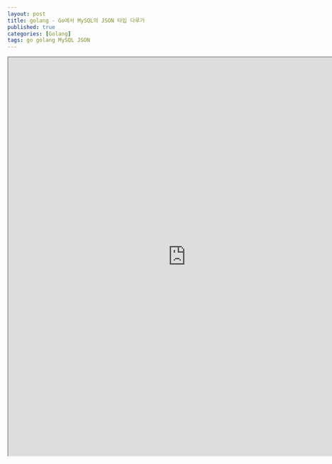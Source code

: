 ```yaml
---
layout: post
title: golang - Go에서 MySQL의 JSON 타입 다루기
published: true
categories: [Golang]
tags: go golang MySQL JSON
---
```

<iframe width="800" height="900" src="https://docs.google.com/document/d/e/2PACX-1vS2GTWaLZ4eUXhxp7FTxV3YzZjiwMZVOw3ymiMm8eJrW04FXtc-BpQ0WYgrhbkXmCFYpuhet69XO9ed/pub?embedded=true"></iframe>      
  